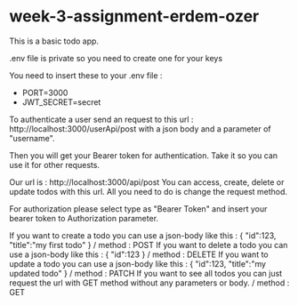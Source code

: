# week-3-assignment-erdem-ozer

This is a basic todo app.

.env file is private so you need to create one for your keys

You need to insert these to your .env file :
- PORT=3000
- JWT_SECRET=secret

To authenticate a user send an request to this url : http://localhost:3000/userApi/post with a json body and a parameter of "username".

Then you will get your Bearer token for authentication. Take it so you can use it for other requests.

Our url is : http://localhost:3000/api/post
You can access, create, delete or update todos with this url. All you need to do is change the request method.

For authorization please select type as "Bearer Token" and insert your bearer token to Authorization parameter.

If you want to create a todo you can use a json-body like this : { "id":123, "title":"my first todo" } / method : POST
If you want to delete a todo you can use a json-body like this : { "id":123 } / method : DELETE
If you want to update a todo you can use a json-body like this : { "id":123, "title":"my updated todo" } / method : PATCH
If you want to see all todos you can just request the url with GET method without any parameters or body. / method : GET
